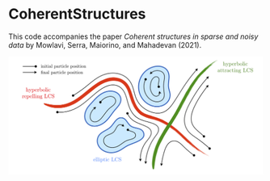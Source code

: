# CoherentStructures

This code accompanies the paper *Coherent structures in sparse and noisy data* by Mowlavi, Serra, Maiorino, and Mahadevan (2021).

![sketch](./sketch.png)
